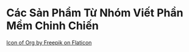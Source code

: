 # Các Sản Phẩm Từ Nhóm Viết Phần Mềm Chinh Chiến

[Icon of Org by Freepik on Flaticon](https://www.flaticon.com/premium-icon/cloud-service_3211354?term=software&related_id=3211354)

